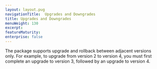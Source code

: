 ```yaml
---
layout: layout.pug
navigationTitle:  Upgrades and Downgrades
title: Upgrades and Downgrades
menuWeight: 130
excerpt:
featureMaturity:
enterprise: false
---
```


<!-- This source repo for this topic is https://github.com/mesosphere/confluent -->


The package supports upgrade and rollback between adjacent versions only. For example, to upgrade from version 2 to version 4, you must first complete an upgrade to version 3, followed by an upgrade to version 4.
